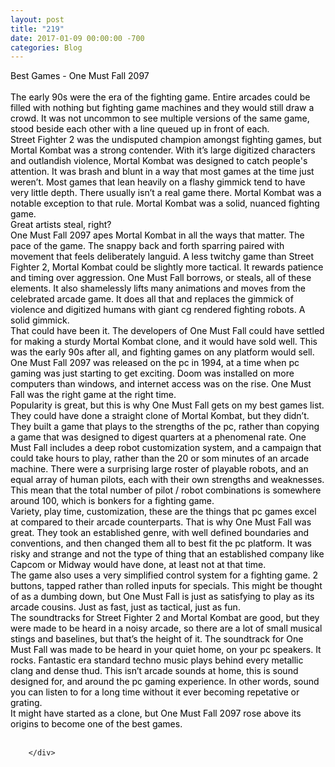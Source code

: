 ```yaml
---
layout: post
title: "219"
date: 2017-01-09 00:00:00 -700
categories: Blog
---
```


<div class="blog-content">
				<div class="paragraph"><span><span style="color:rgb(0, 0, 0)">Best Games - One Must Fall 2097</span></span><br><span></span><br><span><span style="color:rgb(0, 0, 0)">The early 90s were the era of the fighting game. Entire arcades could be filled with nothing but fighting game machines and they would still draw a crowd. It was not uncommon to see multiple versions of the same game, stood beside each other with a line queued up in front of each. </span></span><br><span></span><span><span style="color:rgb(0, 0, 0)">Street Fighter 2 was the undisputed champion amongst fighting games, but Mortal Kombat was a strong contender. With it&rsquo;s large digitized characters and outlandish violence, Mortal Kombat was designed to catch people's attention. It was brash and blunt in a way that most games at the time just weren&rsquo;t. Most games that lean heavily on a flashy gimmick tend to have very little depth. There usually isn&rsquo;t a real game there. Mortal Kombat was a notable exception to that rule. Mortal Kombat was a solid, nuanced fighting game. </span></span><br><span></span><span><span style="color:rgb(0, 0, 0)">Great artists steal, right?</span></span><br><span></span><span><span style="color:rgb(0, 0, 0)">One Must Fall 2097 apes Mortal Kombat in all the ways that matter. The pace of the game. The snappy back and forth sparring paired with movement that feels deliberately languid. A less twitchy game than Street Fighter 2, Mortal Kombat could be slightly more tactical. It rewards patience and timing over aggression. One Must Fall borrows, or steals, all of these elements. It also shamelessly lifts many animations and moves from the celebrated arcade game. It does all that and replaces the gimmick of violence and digitized humans with giant cg rendered fighting robots. A solid gimmick. </span></span><br><span></span><span><span style="color:rgb(0, 0, 0)">That could have been it. The developers of One Must Fall could have settled for making a sturdy Mortal Kombat clone, and it would have sold well. This was the early 90s after all, and fighting games on any platform would sell. One Must Fall 2097 was released on the pc in 1994, at a time when pc gaming was just starting to get exciting. Doom was installed on more computers than windows, and internet access was on the rise. One Must Fall was the right game at the right time. </span></span><br><span></span><span><span style="color:rgb(0, 0, 0)">Popularity is great, but this is why One Must Fall gets on my best games list. They could have done a straight clone of Mortal Kombat, but they didn&rsquo;t. They built a game that plays to the strengths of the pc, rather than copying a game that was designed to digest quarters at a phenomenal rate. One Must Fall includes a deep robot customization system, and a campaign that could take hours to play, rather than the 20 or som minutes of an arcade machine. There were a surprising large roster of playable robots, and an equal array of human pilots, each with their own strengths and weaknesses. This mean that the total number of pilot / robot combinations is somewhere around 100, which is bonkers for a fighting game. </span></span><br><span></span><span><span style="color:rgb(0, 0, 0)">Variety, play time, customization, these are the things that pc games excel at compared to their arcade counterparts. That is why One Must Fall was great. They took an established genre, with well defined boundaries and conventions, and then changed them all to best fit the pc platform. It was risky and strange and not the type of thing that an established company like Capcom or Midway would have done, at least not at that time. </span></span><br><span></span><span><span style="color:rgb(0, 0, 0)">The game also uses a very simplified control system for a fighting game. 2 buttons, tapped rather than rolled inputs for specials. This might be thought of as a dumbing down, but One Must Fall is just as satisfying to play as its arcade cousins. Just as fast, just as tactical, just as fun.</span></span><br><span></span><span><span style="color:rgb(0, 0, 0)">The soundtracks for Street Fighter 2 and Mortal Kombat are good, but they were made to be heard in a noisy arcade, so there are a lot of small musical stings and baselines, but that&rsquo;s the height of it. The soundtrack for One Must Fall was made to be heard in your quiet home, on your pc speakers. It rocks. Fantastic era standard techno music plays behind every metallic clang and dense thud. This isn&rsquo;t arcade sounds at home, this is sound designed for, and around the pc gaming experience. In other words, sound you can listen to for a long time without it ever becoming repetative or grating.&nbsp;</span></span><br><span></span><span><span style="color:rgb(0, 0, 0)">It might have started as a clone, but One Must Fall 2097 rose above its origins to become one of the best games.</span></span><br><span></span><br></div>

		</div>
        